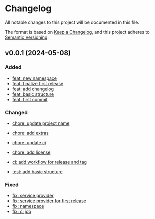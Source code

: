 # Changelog

All notable changes to this project will be documented in this file.

The format is based on [Keep a Changelog](https://keepachangelog.com/en/1.1.0/),
and this project adheres to [Semantic Versioning](https://semver.org/spec/v2.0.0.html).

## v0.0.1 (2024-05-08)

### Added

- [feat: new namespace](https://gitlab.com/ludo237/laravel-nanoid/-/commit/df6ec3310338f4d83f3af09ae7ea71f025690602)
- [feat: finalize first release](https://gitlab.com/ludo237/laravel-nanoid/-/commit/50fb62a72d33b18cdac009e6da1978543c9fb408)
- [feat: add changelog](https://gitlab.com/ludo237/laravel-nanoid/-/commit/c34d896d97d68539f07ad8fff72712d1642e7cb3)
- [feat: basic structure](https://gitlab.com/ludo237/laravel-nanoid/-/commit/e818caf045921b02b4cb25aff9d722eadc7ef8f0)
- [feat: first commit](https://gitlab.com/ludo237/laravel-nanoid/-/commit/54025acc2cb24489bb25b7d6c17cd9fba51662d4)

### Changed

- [chore: update project name](https://gitlab.com/ludo237/laravel-nanoid/-/commit/30f04483089709805141d184a7ce47d651f2ee0a)
- [chore: add extras](https://gitlab.com/ludo237/laravel-nanoid/-/commit/cfb9838048770c51fd5d420110927cd62a6078da)
- [chore: update ci](https://gitlab.com/ludo237/laravel-nanoid/-/commit/e609e606c687e7a1b6c476704c25e2e0f64141f0)
- [chore: add license](https://gitlab.com/ludo237/laravel-nanoid/-/commit/c9098f935cc99044c7ffc764ca18419a754a9f94)

- [ci: add workflow for release and tag](https://gitlab.com/ludo237/laravel-nanoid/-/commit/cf371ce415f3edbb5db56343e11f107df794bc83)

- [test: add basic structure](https://gitlab.com/ludo237/laravel-nanoid/-/commit/73e1c8fa21dabb92d0fb182105fa9d847c78ed8b)

### Fixed

- [fix: service provider](https://gitlab.com/ludo237/laravel-nanoid/-/commit/3b59b9740daf475d930c4b23086953298c18e619)
- [fix: service provider for first release](https://gitlab.com/ludo237/laravel-nanoid/-/commit/76cd34be4448fab308bdbc74d564cf43515f8ca9)
- [fix: namespace](https://gitlab.com/ludo237/laravel-nanoid/-/commit/61c759fdb3ff62783ec879bcb3be8a366815a689)
- [fix: ci job](https://gitlab.com/ludo237/laravel-nanoid/-/commit/42490d856b9a0c0a877d0e9552e37b93833579ac)
